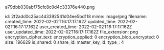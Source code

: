 a79dbb030abf75cfc8c0d4c33376e440.png

id: 2f2add0c25ac4d3392541d04ee5bd118
mime: image/png
filename: 
created_time: 2022-02-02T16:17:17.162Z
updated_time: 2022-02-02T16:17:17.162Z
user_created_time: 2022-02-02T16:17:17.162Z
user_updated_time: 2022-02-02T16:17:17.162Z
file_extension: png
encryption_cipher_text: 
encryption_applied: 0
encryption_blob_encrypted: 0
size: 196629
is_shared: 0
share_id: 
master_key_id: 
type_: 4